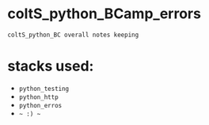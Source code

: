 # coltS_python_BCamp_errors
`coltS_python_BC overall notes keeping`

# stacks used:
* `python_testing`
* `python_http`
* `python_erros`
* `~ :) ~`
